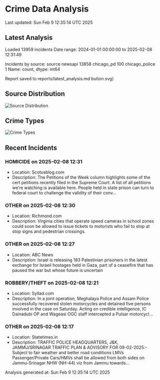 # Crime Data Analysis
Last updated: Sun Feb  9 12:35:14 UTC 2025

## Latest Analysis

Loaded 13959 incidents
Date range: 2024-01-01 00:00:00 to 2025-02-08 12:31:49

Incidents by source:
source
newsapi           13858
chicago_pd          100
chicago_police        1
Name: count, dtype: int64

Report saved to reports/latest_analysis.md
bution.svg)

## Source Distribution
![Source Distribution](images/source_distribution.svg)

## Crime Types
![Crime Types](images/crime_types.svg)

## Recent Incidents

### HOMICIDE on 2025-02-08 12:31
- Location: Scotusblog.com
- Description: The Petitions of the Week column highlights some of the cert petitions recently filed in the Supreme Court. A list of all petitions we’re watching is available here. People held in state prison can turn to federal court to challenge the validity of their conv…


### OTHER on 2025-02-08 12:30
- Location: Richmond.com
- Description: Virginia cities that operate speed cameras in school zones could soon be allowed to issue tickets to motorists who fail to stop at stop signs and pedestrian crossings.


### OTHER on 2025-02-08 12:27
- Location: ABC News
- Description: Israel is releasing 183 Palestinian prisoners in the latest exchange for Israeli hostages held in Gaza, part of a ceasefire that has paused the war but whose future is uncertain


### ROBBERY/THEFT on 2025-02-08 12:21
- Location: Syllad.com
- Description: In a joint operation, Meghalaya Police and Assam Police successfully recovered stolen motorcycles and detained five persons involved in the case on Saturday. Acting on credible intelligence, IC Dainadubi OP and Wageasi OGC staff intercepted a Pulsar motorcycl…


### OTHER on 2025-02-08 12:17
- Location: Statetimes.in
- Description: TRAFFIC POLICE HEADQUARTERS, J&K, JAMMU/SRINAGAR TRAFFIC PLAN & ADVISORY FOR 09-02-2025:- Subject to fair weather and better road conditions LMVs Passenger/Private Cars/HMVs shall be allowed from both sides on Jammu-Srinagar NHW (NH-44) viz from Jammu towards…

Analysis generated at: Sun Feb  9 12:35:14 UTC 2025
